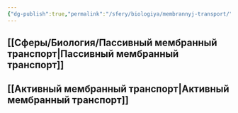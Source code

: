 ```yaml
---
{"dg-publish":true,"permalink":"/sfery/biologiya/membrannyj-transport/","tags":["Общаябиология"]}
---
```


## [[Сферы/Биология/Пассивный мембранный транспорт\|Пассивный мембранный транспорт]]
## [[Активный мембранный транспорт\|Активный мембранный транспорт]] 